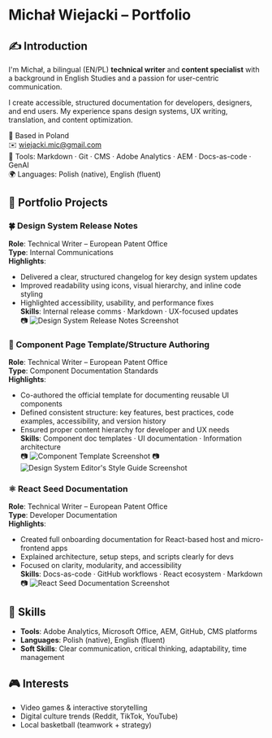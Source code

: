 # Michał Wiejacki – Portfolio

## ✍️ Introduction
I'm Michał, a bilingual (EN/PL) **technical writer** and **content specialist** with a background in English Studies and a passion for user-centric communication.

I create accessible, structured documentation for developers, designers, and end users. My experience spans design systems, UX writing, translation, and content optimization.

📍 Based in Poland  
✉️ wiejacki.mic@gmail.com  
🧰 Tools: Markdown · Git · CMS · Adobe Analytics · AEM · Docs-as-code · GenAI  
🌍 Languages: Polish (native), English (fluent)



## 🧩 Portfolio Projects

### 🍀 Design System Release Notes
**Role**: Technical Writer – European Patent Office  
**Type**: Internal Communications  
**Highlights**:
- Delivered a clear, structured changelog for key design system updates  
- Improved readability using icons, visual hierarchy, and inline code styling  
- Highlighted accessibility, usability, and performance fixes  
**Skills**: Internal release comms · Markdown · UX-focused updates  
📷 ![Design System Release Notes Screenshot](design-system-release.png)



### 🧱 Component Page Template/Structure Authoring
**Role**: Technical Writer – European Patent Office  
**Type**: Component Documentation Standards  
**Highlights**:
- Co-authored the official template for documenting reusable UI components  
- Defined consistent structure: key features, best practices, code examples, accessibility, and version history  
- Ensured proper content hierarchy for developer and UX needs  
**Skills**: Component doc templates · UI documentation · Information architecture  
📷 ![Component Template Screenshot](component-template.png)
📷 ![Design System Editor's Style Guide Screenshot](ds-editors-style-guide.png)


### ⚛ React Seed Documentation
**Role**: Technical Writer – European Patent Office  
**Type**: Developer Documentation  
**Highlights**:
- Created full onboarding documentation for React-based host and micro-frontend apps  
- Explained architecture, setup steps, and scripts clearly for devs  
- Focused on clarity, modularity, and accessibility  
**Skills**: Docs-as-code · GitHub workflows · React ecosystem · Markdown  
📷 ![React Seed Documentation Screenshot](react-seed-docs.png)


## 🔧 Skills

- **Tools**: Adobe Analytics, Microsoft Office, AEM, GitHub, CMS platforms  
- **Languages**: Polish (native), English (fluent)  
- **Soft Skills**: Clear communication, critical thinking, adaptability, time management



## 🎮 Interests

- Video games & interactive storytelling  
- Digital culture trends (Reddit, TikTok, YouTube)  
- Local basketball (teamwork + strategy)
